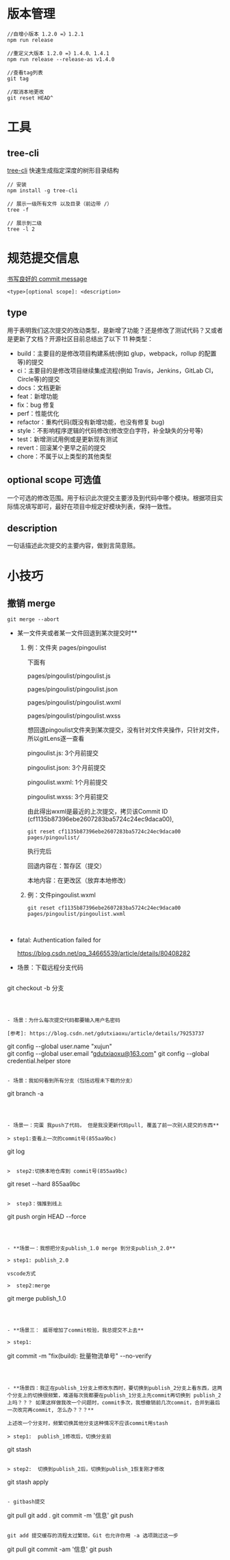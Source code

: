 # 版本管理

```
//自增小版本 1.2.0 =》1.2.1
npm run release

//重定义大版本 1.2.0 =》1.4.0、1.4.1
npm run release --release-as v1.4.0

//查看tag列表
git tag

//取消本地更改
git reset HEAD^
```



# 工具

## tree-cli

[tree-cli](http://sunshiyong.com/2018/05/13/tree-win/) 快速生成指定深度的树形目录结构

```
// 安装
npm install -g tree-cli

// 展示一级所有文件 以及目录（前边带 /）
tree -f

// 展示到二级
tree -l 2
```



# 规范提交信息

[书写良好的 commit message](https://loveky.github.io/2018/06/04/write-good-commit-message/)

```
<type>[optional scope]: <description>
```

## type

用于表明我们这次提交的改动类型，是新增了功能？还是修改了测试代码？又或者是更新了文档？开源社区目前总结出了以下 11 种类型：

- build：主要目的是修改项目构建系统(例如 glup，webpack，rollup 的配置等)的提交
- ci：主要目的是修改项目继续集成流程(例如 Travis，Jenkins，GitLab CI，Circle等)的提交
- docs：文档更新
- feat：新增功能
- fix：bug 修复
- perf：性能优化
- refactor：重构代码(既没有新增功能，也没有修复 bug)
- style：不影响程序逻辑的代码修改(修改空白字符，补全缺失的分号等)
- test：新增测试用例或是更新现有测试
- revert：回滚某个更早之前的提交
- chore：不属于以上类型的其他类型

## optional scope 可选值

一个可选的修改范围。用于标识此次提交主要涉及到代码中哪个模块。根据项目实际情况填写即可，最好在项目中规定好模块列表，保持一致性。



## description

一句话描述此次提交的主要内容，做到言简意赅。



# 小技巧

## 撤销 merge

```
git merge --abort
```



- 某一文件夹或者某一文件回退到某次提交时**

  1. 例：文件夹  pages/pingoulist

     下面有

      pages/pingoulist/pingoulist.js

      pages/pingoulist/pingoulist.json

      pages/pingoulist/pingoulist.wxml

      pages/pingoulist/pingoulist.wxss

     想回退pingoulist文件夹到某次提交，没有针对文件夹操作，只针对文件，所以gitLens逐一查看

     pingoulist.js: 3个月前提交

     pingoulist.json: 3个月前提交

     pingoulist.wxml: 1个月前提交

     pingoulist.wxss: 3个月前提交

     由此得出wxml是最近的上次提交，拷贝该Commit ID (cf1135b87396ebe2607283ba5724c24ec9daca00),

     ```
     git reset cf1135b87396ebe2607283ba5724c24ec9daca00 pages/pingoulist/
     ```

     执行完后

     回退内容在：暂存区（提交）

     本地内容：在更改区（放弃本地修改）

  2. 例：文件pingoulist.wxml

     ```
     git reset cf1135b87396ebe2607283ba5724c24ec9daca00 pages/pingoulist/pingoulist.wxml
     ```

     

  ​	



- fatal: Authentication failed for

  <https://blog.csdn.net/qq_34665539/article/details/80408282>



- 场景：下载远程分支代码

  ```
git checkout -b 分支
  ```
  
  

- 场景：为什么每次提交代码都要输入用户名密码

  [参考]: https://blog.csdn.net/gdutxiaoxu/article/details/79253737

  ```
  git config --global user.name "xujun"  
  git config --global user.email “gdutxiaoxu@163.com"
git config --global credential.helper store
  ```

- 场景：我如何看到所有分支（包括远程未下载的分支）

  ```
  git branch -a
  ```

  

- 场景一：完蛋 我push了代码， 但是我没更新代码pull, 覆盖了前一次别人提交的东西**

  > step1:查看上一次的commit号(855aa9bc)

  ```
  git log
  ```

  >  step2:切换本地仓库到 commit号(855aa9bc)

  ```
  git reset --hard 855aa9bc
  ```

  >  step3：强推到线上

  ```
  git push orgin HEAD --force
  ```

  

- **场景一：我想把分支publish_1.0 merge 到分支publish_2.0**

  > step1: publish_2.0

  vscode方式

  >  step2:merge

  ```
  git merge publish_1.0
  ```

  

- **场景三： 威哥增加了commit校验，我总提交不上去**

  > step1:

  ```
  git commit -m "fix(build): 批量物流单号"  --no-verify
  ```

  

- **场景四：我正在publish_1分支上修改东西时，要切换到publish_2分支上看东西，这两个分支上的切换很频繁，难道每次我都要在publish_1分支上先commit再切换到 publish_2上吗？？？ 如果这样做我改一个问题时，commit多次，我想撤销前几次commit，合并到最后一次改完再commit, 怎么办？？？**

  上述改一个分支时，频繁切换其他分支这种情况不应该commit用stash

  > step1:  publish_1修改后，切换分支前

  ```
  git stash
  ```

  > step2:  切换到publish_2后，切换到publish_1恢复刚才修改

  ```
  git stash apply
  ```

- gitbash提交

  ```
  git pull
  git add .
  git commit -m '信息'
  git push
  ```

  git add 提交缓存的流程太过繁琐，Git 也允许你用 -a 选项跳过这一步

  ```
  git pull
  git commit -am '信息'
  git push
  ```

  